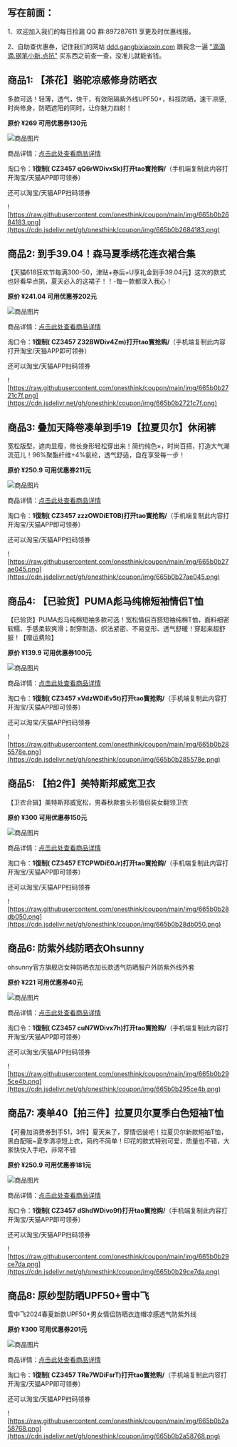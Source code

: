 ## 写在前面：

1、欢迎加入我们的每日捡漏 QQ 群:897287611 享更及时优惠线报。

2、自助查优惠券，记住我们的网站 [ddd.gangbixiaoxin.com](https://ddd.gangbixiaoxin.com) 跟我念一遍 ["滴滴滴.钢笔小新.点抗"](https://ddd.gangbixiaoxin.com) 买东西之前查一查，没准儿就能省钱。

## 商品1: 【茶花】骆驼凉感修身防晒衣

多款可选！轻薄，透气，快干，有效阻隔紫外线UPF50+，科技防晒，速干凉感,时尚修身，防晒遮阳的同时，让你魅力四射！

**原价 ¥269 可用优惠券130元**

![商品图片](https://img.alicdn.com/i3/648476316/O1CN01Szkrty1wWmU5PIcLE_!!648476316.jpg)

商品详情：[点击此处查看商品详情](https://s.click.taobao.com/t?e=m%3D2%26s%3DCX53B6XbOV5w4vFB6t2Z2ueEDrYVVa64yK8Cckff7TXLWlSKdGSYDo9GQRXcnCov8sviUM61dt3WbLW7uhxyboGvCrJWHk1%2FTyVl44vrPmd3miNKHWpinpVm%2FOAUUFw71qrpxiwMoCNxc1AtbZGVS2ljeLzzZiQy6a3aIqT388KMHuv7RoNv0Q0jFsbsQ7KW2Rikw9fKwQYPeaiZ%2B62zXM43gEtdz35Z%2BlbNTDUBPUspMaqWkkf7y71ghkwWRKjZwzzMEQiiMytVkSKsL%2FKbNdOG7fwodBwmjV8VOEt5Cw6SpGVX7CI4LlrzNrlMp4vQca2JNko0gYMhhQs2DjqgEA%3D%3D&amp;union_lens=lensId:TAPI@1717242642@213ff0ee_221e_18fd3a340f4_d9e0@01)

淘口令：**1復制( CZ3457 qQ6rWDivxSk)打开tao寳抢购/**（手机端复制此内容打开淘宝/天猫APP即可领券）</p>

还可以淘宝/天猫APP扫码领券

![https://raw.githubusercontent.com/onesthink/coupon/main/img/665b0b2684183.png](https://cdn.jsdelivr.net/gh/onesthink/coupon/img/665b0b2684183.png)

## 商品2: 到手39.04！森马夏季绣花连衣裙合集

【天猫618狂欢节每满300-50，津贴+券后+U享礼金到手39.04元】这次的款式也好看早点挑，夏天必入的这裙子！！-每一款都深入我心！

**原价 ¥241.04 可用优惠券202元**

![商品图片](https://img.alicdn.com/i4/397341302/O1CN01uxyxZ41LUMbdkPhxg_!!397341302.jpg)

商品详情：[点击此处查看商品详情](https://s.click.taobao.com/t?e=m%3D2%26s%3DJkTIoVCmzqhw4vFB6t2Z2ueEDrYVVa64yK8Cckff7TXLWlSKdGSYDo9GQRXcnCov1aH1Hk3GeOjWbLW7uhxyboGvCrJWHk1%2FTyVl44vrPmd3miNKHWpinpVm%2FOAUUFw71qrpxiwMoCNxc1AtbZGVS1sfyDLhpMLH%2B2nv1WABkQ6MHuv7RoNv0Q0jFsbsQ7KWmsLJG17kvNxee5abVEXXigGPidSkzISLOKBDoIvwjJjwVZy4xctjY0KqhvZwp2wjlbRMz6GTKAYZjQKfJ2UQf03O4wtQ3K90XXhKrcBJdMyFCZzaqyb2CPPD6X7K0F7DX0%2B3obhRTo5xKmPmpIKZsA%3D%3D&amp;union_lens=lensId:TAPI@1717242646@213c42f6_1192_18fd3a350ec_c1f5@01)

淘口令：**1復制( CZ3457 Z32BWDiv4Zm)打开tao寳抢购/**（手机端复制此内容打开淘宝/天猫APP即可领券）</p>

还可以淘宝/天猫APP扫码领券

![https://raw.githubusercontent.com/onesthink/coupon/main/img/665b0b2721c7f.png](https://cdn.jsdelivr.net/gh/onesthink/coupon/img/665b0b2721c7f.png)

## 商品3: 叠加天降卷凑单到手19【拉夏贝尔】休闲裤

宽松版型，遮肉显瘦，修长身形轻松穿出来！简约纯色×，时尚百搭，打造大气潮流范儿！96%聚酯纤维+4%氨纶，透气舒适，自在享受每一步！

**原价 ¥250.9 可用优惠券211元**

![商品图片](https://img.alicdn.com/bao/uploaded/i3/2146742267/O1CN01sKYxFZ1ScKpdIcc1D_!!0-item_pic.jpg)

商品详情：[点击此处查看商品详情](https://s.click.taobao.com/t?e=m%3D2%26s%3Ddxl%2F%2FRhb%2BLdw4vFB6t2Z2ueEDrYVVa64yK8Cckff7TXLWlSKdGSYDo9GQRXcnCovMMgx22UI05bWbLW7uhxyboGvCrJWHk1%2FTyVl44vrPmd3miNKHWpinpVm%2FOAUUFw71qrpxiwMoCNxc1AtbZGVS6E9Bq8EGdbMJppieNByYqULZMqoQW%2BfuKGzo1lVxIioV4o5rEkDFUdi1gE6nNvAfwFL68%2BPMwpqky1OnscE3Cs%2FuPRDZ4C6Pp5m1RLKVyhflbRMz6GTKAYZjQKfJ2UQf03O4wtQ3K90XXhKrcBJdMyKWAvlf1ERfx%2BpEi4CvOQ1X0%2B3obhRTo5xKmPmpIKZsA%3D%3D&amp;union_lens=lensId:TAPI@1717242648@0bbb0d7e_115a_18fd3a35768_428f@01)

淘口令：**1復制( CZ3457 zzzOWDiET0B)打开tao寳抢购/**（手机端复制此内容打开淘宝/天猫APP即可领券）</p>

还可以淘宝/天猫APP扫码领券

![https://raw.githubusercontent.com/onesthink/coupon/main/img/665b0b27ae045.png](https://cdn.jsdelivr.net/gh/onesthink/coupon/img/665b0b27ae045.png)

## 商品4: 【已验货】PUMA彪­马纯棉短袖情侣T恤

【已验货】PUMA彪­马纯棉短袖多款可选！宽松情侣百搭短袖纯棉T恤，面料细密软糯、手感柔软爽滑；耐穿耐造、织法紧密、不易变形、透气舒暖！穿起来超舒服！【赠运费险】

**原价 ¥139.9 可用优惠券100元**

![商品图片](https://img.alicdn.com/i2/3645939621/O1CN01YBPOoa2KwTVBJssHK_!!3645939621.png)

商品详情：[点击此处查看商品详情](https://s.click.taobao.com/t?e=m%3D2%26s%3D%2BE7%2FXMELoYtw4vFB6t2Z2ueEDrYVVa64XoO8tOebS%2BfLWlSKdGSYDoa7GuLmS1YyJ1gyddu7kN%2FWbLW7uhxyboGvCrJWHk1%2FTyVl44vrPmd3miNKHWpinpVm%2FOAUUFw71qrpxiwMoCNxc1AtbZGVS6qhVaryQQuRy3UlUZ7nvusLZMqoQW%2BfuKGzo1lVxIioKGwEtExmC%2BPyCfUgojaFLaam%2FESIdTmnSMwSLEFHMijUXWedxx0Hu0Wf76YEUhLu04gqAXR1OQg4%2BfirBrx7mM7AMx9cWAx%2BEiM%2FlSG%2FbZS3i7jcDrpFp2OfnEUGapdUU1NVKZy3ECfGDF1NzTQoPw%3D%3D&amp;union_lens=lensId:TAPI@1717242650@0bbb0d7e_115a_18fd3a35fa8_42f2@01)

淘口令：**1復制( CZ3457 xVdzWDiEv5t)打开tao寳抢购/**（手机端复制此内容打开淘宝/天猫APP即可领券）</p>

还可以淘宝/天猫APP扫码领券

![https://raw.githubusercontent.com/onesthink/coupon/main/img/665b0b285578e.png](https://cdn.jsdelivr.net/gh/onesthink/coupon/img/665b0b285578e.png)

## 商品5: 【拍2件】美特斯邦威宽卫衣

【卫衣合辑】美特斯邦威宽松，男春秋款套头衫情侣装女翻领卫衣

**原价 ¥300 可用优惠券150元**

![商品图片](https://img.alicdn.com/i3/3915633659/O1CN01IXwbGK1cts8oUDtNl_!!3915633659.jpg)

商品详情：[点击此处查看商品详情](https://s.click.taobao.com/t?e=m%3D2%26s%3DZwj5Ojbd%2F0tw4vFB6t2Z2ueEDrYVVa64yK8Cckff7TXLWlSKdGSYDoa7GuLmS1YyRitN3%2FurF3zWbLW7uhxyboGvCrJWHk1%2FTyVl44vrPmd3miNKHWpinpVm%2FOAUUFw71qrpxiwMoCNxc1AtbZGVS9RI4rqci%2B3MzyVmaVxvLyMLZMqoQW%2BfuKGzo1lVxIioyJvbrJDy%2FDLlyr1a6KT3W1qnlLRKcoWdcwV8h4FilrU1Bgnu8OjHkWuxj5U0yQZnuIaS1HwvR8k4%2BfirBrx7mM7AMx9cWAx%2BEiM%2FlSG%2FbZTsK7UVv%2FHjnMd0FNXNm0WpU1NVKZy3ECfGDF1NzTQoPw%3D%3D&amp;union_lens=lensId:TAPI@1717242651@2107fcdd_1186_18fd3a3648d_ae04@01)

淘口令：**1復制( CZ3457 ETCPWDiE0Jr)打开tao寳抢购/**（手机端复制此内容打开淘宝/天猫APP即可领券）</p>

还可以淘宝/天猫APP扫码领券

![https://raw.githubusercontent.com/onesthink/coupon/main/img/665b0b28db050.png](https://cdn.jsdelivr.net/gh/onesthink/coupon/img/665b0b28db050.png)

## 商品6: 防紫外线防晒衣Ohsunny

ohsunny官方旗舰店女神防晒衣加长款透气防晒服户外防紫外线外套

**原价 ¥221 可用优惠券40元**

![商品图片](https://img.alicdn.com/bao/uploaded/i2/2215322458356/O1CN01R3IXXo2Bb6ShNHZEY_!!0-item_pic.jpg)

商品详情：[点击此处查看商品详情](https://s.click.taobao.com/t?e=m%3D2%26s%3DIvurn7Ilta5w4vFB6t2Z2ueEDrYVVa64XoO8tOebS%2BfLWlSKdGSYDoa7GuLmS1Yyt4hWD5k2kjPWbLW7uhxyboGvCrJWHk1%2FTyVl44vrPmd3miNKHWpinpVm%2FOAUUFw71qrpxiwMoCNxc1AtbZGVSwH6KGQoO6tShtOTtM5yA7LNEPXytV9ALoS4zvCRUrquhl0bDI17EEeGVweH9PbZAjyg%2F%2BV8Qy%2B1ijFQM2YPAjVkDZIykjMrejLsdmjRh4QMZva%2FCuf4XIBTU1UpnLcQJ9kYvQZuIwx3oGeIQL4Fi9GzqK2%2FQwjMg45GXf9Dt4%2FrhgcbUccTft%2B228n1ngbVmA%3D%3D&amp;union_lens=lensId:TAPI@1717242653@213f13ee_110b_18fd3a369d3_ccc4@01)

淘口令：**1復制( CZ3457 cuN7WDivx7h)打开tao寳抢购/**（手机端复制此内容打开淘宝/天猫APP即可领券）</p>

还可以淘宝/天猫APP扫码领券

![https://raw.githubusercontent.com/onesthink/coupon/main/img/665b0b295ce4b.png](https://cdn.jsdelivr.net/gh/onesthink/coupon/img/665b0b295ce4b.png)

## 商品7: 凑单40【拍三件】拉夏贝尔夏季白色短袖T恤

【可叠加消费券到手51，3件】夏天来了，穿情侣装吧！拉夏贝尔新款短袖T恤，黑白配哦~夏季清凉短上衣，简约不简单！印花的款式特别可爱，质量也不错，大家快快入手吧，非常不错

**原价 ¥250.9 可用优惠券181元**

![商品图片](https://img.alicdn.com/bao/uploaded/i4/2146742267/O1CN01V89Zf41ScKpczpX8l_!!0-item_pic.jpg)

商品详情：[点击此处查看商品详情](https://s.click.taobao.com/t?e=m%3D2%26s%3DhY2ieNH%2B5m9w4vFB6t2Z2ueEDrYVVa64yK8Cckff7TXLWlSKdGSYDiCnZBnoiSk5J1gyddu7kN%2FWbLW7uhxyboGvCrJWHk1%2FTyVl44vrPmd3miNKHWpinpVm%2FOAUUFw71qrpxiwMoCNxc1AtbZGVS6E9Bq8EGdbMJppieNByYqULZMqoQW%2BfuKGzo1lVxIioTarJYB7iFn1liX9fnSTnin3X1Nm%2BcB%2FAdkrdwldOlrsnPedOJUizaBptHG6K8S8muIaS1HwvR8k4%2BfirBrx7mM7AMx9cWAx%2BEiM%2FlSG%2FbZQFZKEblaOgeROjrI0J%2Bw0kU1NVKZy3ECfGDF1NzTQoPw%3D%3D&amp;union_lens=lensId:TAPI@1717242660@213cc544_1183_18fd3a38620_e0bd@01)

淘口令：**1復制( CZ3457 dShdWDivo9f)打开tao寳抢购/**（手机端复制此内容打开淘宝/天猫APP即可领券）</p>

还可以淘宝/天猫APP扫码领券

![https://raw.githubusercontent.com/onesthink/coupon/main/img/665b0b29ce7da.png](https://cdn.jsdelivr.net/gh/onesthink/coupon/img/665b0b29ce7da.png)

## 商品8: 原纱型防晒UPF50+雪中飞

雪中飞2024春夏新款UPF50+男女情侣防晒衣连帽凉感透气防紫外线

**原价 ¥300 可用优惠券201元**

![商品图片](https://img.alicdn.com/bao/uploaded/i2/407916093/O1CN013rR2Ja1useBJ741EP_!!0-item_pic.jpg)

商品详情：[点击此处查看商品详情](https://s.click.taobao.com/t?e=m%3D2%26s%3DBWee238LtHxw4vFB6t2Z2ueEDrYVVa64yK8Cckff7TXLWlSKdGSYDiCnZBnoiSk58sviUM61dt3WbLW7uhxyboGvCrJWHk1%2FTyVl44vrPmd3miNKHWpinpVm%2FOAUUFw71qrpxiwMoCNxc1AtbZGVSykcJ4d3L46fCmgOdSEo19KMHuv7RoNv0Q0jFsbsQ7KWgeRIWrkoswNEHEy3c%2FyEi1iNXgCTrvtSY5YqNL78tC2ONmBSGNt2nYFQpmx1UtobwzzMEQiiMytVkSKsL%2FKbNdOG7fwodBwmhZleNyPz3oAA7H1f%2BrsKCW%2B36Ry%2FyNpOca2JNko0gYMhhQs2DjqgEA%3D%3D&amp;union_lens=lensId:TAPI@1717242662@2104130b_11a2_18fd3a38d0b_2fa3@01)

淘口令：**1復制( CZ3457 TRe7WDiFsrT)打开tao寳抢购/**（手机端复制此内容打开淘宝/天猫APP即可领券）</p>

还可以淘宝/天猫APP扫码领券

![https://raw.githubusercontent.com/onesthink/coupon/main/img/665b0b2a58768.png](https://cdn.jsdelivr.net/gh/onesthink/coupon/img/665b0b2a58768.png)

